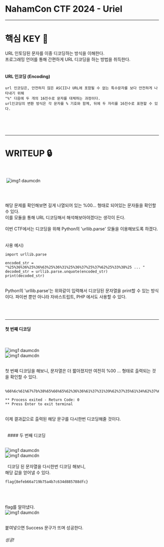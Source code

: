 NahamCon CTF 2024 - Uriel
============
<dr>

***

# 핵심 KEY 🔑 
URL 인토딩된 문자를 이중 디코딩하는 방식을 이해한다.   
프로그래밍 언어를 통해 간편하게 URL 디코딩을 하는 방법을 취득한다.   
<br>
#### URL 인코딩 (Encoding)
```
url 인코딩은, 안전하지 않은 ASCII나 URL에 포함될 수 없는 특수문자를 보다 안전하게 나타내기 위해    
"%" 다음에 두 개의 16진수로 문자를 대체하는 과정이다.   
url인코딩의 변환 방식은 각 문자를 % 기호와 함께, 뒤에 두 자리를 16진수로 표현할 수 있다.   
```
 <br><br><br>
***
# WRITEUP 🔒 
 <br><br>
 ![img1 daumcdn](https://github.com/banda59/CTF/assets/165415245/a2a6a772-3cc1-46d5-8e84-a5b07cb65632)

<br><br>

해당 문제를 확인해보면 길게 나열되어 있는 %00... 형태로 되어있는 문자들을 확인할 수 있다.   
이를 모듈을 통해 URL 디코딩해서 해석해보아야겠다는 생각이 든다.   
 <br>
이번 CTF에서는 디코딩을 위해 Python의 'urllib.parse' 모듈을 이용해보도록 하겠다.   
 <br><br>
사용 예시)   
```
import urllib.parse

encoded_str = "%25%36%36%25%36%63%25%36%31%25%36%37%25%37%62%25%33%38%25 ... "
decoded_str = urllib.parse.unquote(encoded_str)
print(decoded_str)
```
<br>
Python의 'urllib.parse'는 위와같이 입력해서 디코딩된 문자열을 print할 수 있는 방식이다.   
파이썬 뿐만 아니라 자바스트립트, PHP 에서도 사용할 수 있다.   
 <br><br><br><br>

***
 
#### 첫 번째 디코딩
<br><br>
![img1 daumcdn](https://github.com/banda59/CTF/assets/165415245/8cb0f01f-924f-4a0d-82bf-a05d637173e5)
<br>
![img1 daumcdn](https://github.com/banda59/CTF/assets/165415245/2569475c-22bf-42fa-b035-2b035bee9e2f)
<br><br>

첫 번째 디코딩을 해보니, 문자열은 더 짧아졌지만 여전히 %00 ... 형태로 출력되는 것을 확인할 수 있다.   
<br>
```
%66%6c%61%67%7b%38%65%66%65%62%36%36%61%37%31%39%62%37%35%61%34%62%37%63%36%33%34%64%38%38%35%37%38%38%64%66%63%7d

** Process exited - Return Code: 0
** Press Enter to exit terminal
```
<br>
이제 결과값으로 출력된 해당 문구를 다시한번 디코딩해줄 것이다.   
 
 <br><br><br>
 
#### 두 번째 디코딩
<br><br>

![img1 daumcdn](https://github.com/banda59/CTF/assets/165415245/d1930636-4eb4-4b7d-bc26-e532a90e863d)
<br>
![img1 daumcdn](https://github.com/banda59/CTF/assets/165415245/a737e17c-8e5e-4caa-bf1f-7b9656507433)
<br><br>
 
디코딩 된 문자열을 다시한번 디코딩 해보니,<br>
해당 값을 얻어낼 수 있다.<br>
```
flag{8efeb66a719b75a4b7c634d885788dfc}
```
 <br><br><br>
flag를 알아냈다.
 
<br>
![img1 daumcdn](https://github.com/banda59/CTF/assets/165415245/cbf8a413-0038-4d89-8bdd-f9a3d71d7b1e)
<br>
<br>

붙여넣으면 Success 문구가 뜨며 성공한다.   
###### 성공!
